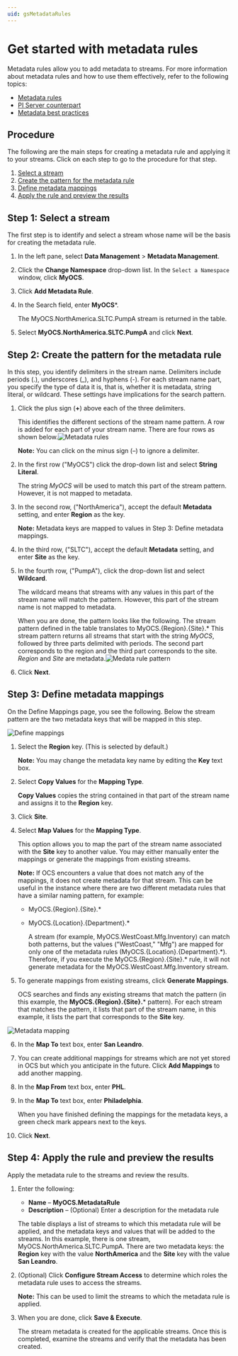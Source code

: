 ```yaml
---
uid: gsMetadataRules
---
```

# Get started with metadata rules

Metadata rules allow you to add metadata to streams. For more information about metadata rules and how to use them effectively, refer to the following topics:

- [Metadata rules](xref:ccMetadataRules)
- [PI Server counterpart](xref:ccMetadataRules#pi-server-counterpart)
- [Metadata best practices](xref:ccMetadataRules#metadata-best-practices)

## Procedure

 The following are the main steps for creating a metadata rule and applying it to your streams.  Click on each step to go to the procedure for that step. 

1. [Select a stream](#step-1)
2. [Create the pattern for the metadata rule](#step-2)
3. [Define metadata mappings](#step-3)
4. [Apply the rule and preview the results](#step-4)

<!-- Writer's Comment: You must link the steps above to the sections below using HTML anchors because Markdown does not permit colons in anchor names. -->

## <a name="step-1"></a>Step 1: Select a stream

The first step is to identify and select a stream whose name will be the basis for creating the metadata rule.

1. In the left pane, select **Data Management** > **Metadata Management**.

1. Click the **Change Namespace** drop-down list.  In the `Select a Namespace` window, click **MyOCS**.

1. Click **Add Metadata Rule**.

1. In the Search field, enter **MyOCS***.

   The MyOCS.NorthAmerica.SLTC.PumpA stream is returned in the table.

1. Select **MyOCS.NorthAmerica.SLTC.PumpA** and click **Next**. 

## <a name="step-2"></a>Step 2: Create the pattern for the metadata rule

In this step, you identify delimiters in the stream name. Delimiters include periods (.), underscores (_), and hyphens (-). For each stream name part, you specify the type of data it is, that is, whether it is metadata, string literal, or wildcard. These settings have implications for the search pattern.

1. Click the plus sign (**+**) above each of the three delimiters.

    This identifies the different sections of the stream name pattern. A row is added for each part of your stream name. There are four rows as shown below.![Metadata rules](images/metadata-step2.png)

   **Note:** You can click on the minus sign (&ndash;) to ignore a delimiter.

2. In the first row ("MyOCS") click the drop-down list and select **String Literal**.

   The string *MyOCS* will be used to match this part of the stream pattern. However, it is not mapped to metadata.

3. In the second row, ("NorthAmerica"), accept the default **Metadata** setting, and enter **Region** as the key.

   **Note:** Metadata keys are mapped to values in Step 3: Define metadata mappings.

4. In the third row, ("SLTC"), accept the default **Metadata** setting, and enter **Site** as the key.

5. In the fourth row, ("PumpA"), click the drop-down list and select **Wildcard**.

   The wildcard means that streams with any values in this part of the stream name will match the pattern. However, this part of the stream name is not mapped to metadata.

   When you are done, the pattern looks like the following. The stream pattern defined in the table translates to MyOCS.{Region}.{Site}.* This stream pattern returns all streams that start with the string *MyOCS*, followed by three parts delimited with periods. The second part corresponds to the region and the third part corresponds to the site. *Region* and *Site* are metadata.![Medata rule pattern](images/metadata-rule-pattern.png)

   

6. Click **Next**. 

## <a name="step-3"></a>Step 3: Define metadata mappings

On the Define Mappings page, you see the following. Below the stream pattern are the two metadata keys that will be mapped in this step. 

![Define mappings](images/metadata-mapping.png)

1. Select the **Region** key. (This is selected by default.)

   **Note:** You may change the metadata key name by editing the **Key** text box.

2. Select **Copy Values** for the **Mapping Type**.

   **Copy Values** copies the string contained in that part of the stream name and assigns it to the **Region** key.

3. Click **Site**.

4. Select **Map Values** for the **Mapping Type**.

   This option allows you to map the part of the stream name associated with the **Site** key to another value. You may either manually enter the mappings or generate the mappings from existing streams. 
  
    **Note:** If OCS encounters a value that does not match any of the mappings, it does not create metadata for that stream. This can be useful in the instance where there are two different metadata rules that have a similar naming pattern, for example:

   - MyOCS.{Region}.{Site}.*

   - MyOCS.{Location}.{Department}.*

     A stream (for example, MyOCS.WestCoast.Mfg.Inventory) can match both patterns, but the values ("WestCoast," "Mfg") are mapped for only one of the metadata rules (MyOCS.{Location}.{Department}.\*). Therefore, if you execute the MyOCS.{Region}.{Site}.\* rule, it will not generate metadata for the MyOCS.WestCoast.Mfg.Inventory stream.

5. To generate mappings from existing streams, click **Generate Mappings**.

   OCS searches and finds any existing streams that match the pattern (in this example, the **MyOCS.{Region}.{Site}.*** pattern). For each stream that matches the pattern, it lists that part of the stream name, in this example, it lists the part that corresponds to the **Site** key.
   

![Metadata mapping](images/metadata-mapping-site.png)

6. In the **Map To** text box, enter **San Leandro**. 

7.  You can create additional mappings for streams which are not yet stored in OCS but which you anticipate in the future. Click **Add Mappings** to add another mapping.

8. In the **Map From** text box, enter **PHL**. 

9. In the **Map To** text box, enter **Philadelphia**.

   When you have finished defining the mappings for the metadata keys, a green check mark appears next to the keys.

10. Click **Next**.

## <a name="step-4"></a>Step 4: Apply the rule and preview the results

Apply the metadata rule to the streams and review the results. 

1. Enter the following:

   - **Name** &ndash; **MyOCS.MetadataRule**
   - **Description** &ndash; (Optional) Enter a description for the metadata rule

   The table displays a list of streams to which this metadata rule will be applied, and the metadata keys and values that will be added to the streams. In this example, there is one stream, MyOCS.NorthAmerica.SLTC.PumpA. There are two metadata keys: the **Region** key with the value **NorthAmerica** and the **Site** key with the value **San Leandro**.

   <!-- I'd like to include a screen capture of this, but I'm not able to get to the preview page. I get an error: Failed to Load Preview There was an error loading the preview from the server This is due to a bug 216457.-->

2. (Optional) Click **Configure Stream Access** to determine which roles the metadata rule uses to access the streams. 

   **Note:** This can be used to limit the streams to which the metadata rule is applied.

3. When you are done, click **Save & Execute**.

   The stream metadata is created for the applicable streams. Once this is completed, examine the streams and verify that the metadata has been created. 
